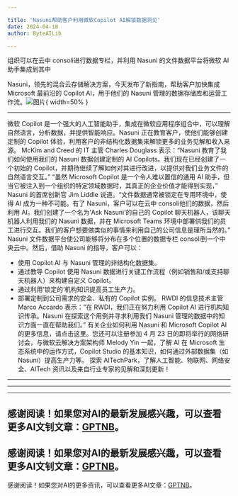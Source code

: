 ```yaml
---

title: 'Nasuni帮助客户利用微软Copilot AI解锁数据洞见'
date: 2024-04-18
author: ByteAILib

---
```


组织可以在云中 consoli进行数据专栏，并利用 Nasuni 的文件数据平台将微软 AI 助手集成到其中

Nasuni，领先的混合云存储解决方案，今天发布了新指南，帮助客户加快集成 Microsoft 最前沿的 Copilot AI，用于他们的 Nasuni 管理的数据存储库和运营工作流。![图片](https://ai-techpark.com/wp-content/uploads/2020/06/Buyer-Guide-500x281-1.jpg){ width=50% }

---

微软 Copilot 是一个强大的人工智能助手，集成在微软应用程序组合中，可以理解自然语言，分析数据，并提供智能响应。Nasuni 正在教育客户，使他们能够创建定制的 Copilot 体验，利用客户的非结构化数据集来解锁更多的业务见解和收入来源。
McKim and Creed 的 IT 主管 Charles Douglass 表示：“Nasuni 教育了我们如何使用我们的 Nasuni 数据创建定制的 AI Copilots。我们现在已经创建了一个初始的 Copilot，并期待继续了解如何对其进行改进，以提供对我们业务文件的自然语言交互。”
“虽然 Microsoft Copilot 是一个令人难以置信的通用 AI 助手，但当它被注入到一个组织的特定领域数据时，其真正的企业价值才能得到实现，” Nasuni 的首席创新官 Jim Liddle 说道。“文件数据通常被锁定在专用环境中，使得 AI 成为一种不可能。有了 Nasuni，客户可以在云中 consoli他们的数据，然后利用 AI。我们创建了一个名为‘Ask Nasuni’的自己的 Copilot 聊天机器人，该聊天机器人利用我们的 Nasuni 数据，并在 Microsoft Teams 环境中部署供我们的员工进行交互。我们的客户想要做类似的事情来利用自己的公司信息是理所当然的。”
Nasuni 文件数据平台使公司能够将分布在多个位置的数据专栏 consoli到一个中央云中。然后，借助 Nasuni 的指导，客户可以：

- 使用 Copilot AI 与 Nasuni 管理的非结构化数据集。
- 通过教导 Copilot 使用 Nasuni 数据进行关键工作流程（例如销售和/或支持聊天机器人）来构建自定义 Copilot。
- 通过利用‘锁定的’机构知识提高员工生产力。
- 部署定制到公司需求的安全、私有的 Copilot 实例。
RWDI 的信息技术主管 Marco Accardo 表示：“在 RWDI，我们正在努力利用 Copilot AI 进行机构知识传承。Nasuni 在探索这个用例并寻求利用我们 Nasuni 管理的数据中的知识方面一直在帮助我们。”
有关企业如何利用 Nasuni 和 Microsoft Copilot AI 的更多信息，请点击这里。您还可以注册参加 4 月 23 日的即将举行的网络研讨会，与微软云解决方案架构师 Melody Yin 一起，了解 AI 在 Microsoft 生态系统中的运作方式，Copilot Studio 的基本知识，如何通过外部数据集（如 Nasuni）提高生产力等。
探索 AITechPark，了解人工智能、物联网、网络安全、AITech 资讯以及来自行业专家的见解和深刻更新！ 

---
---

---
感谢阅读！如果您对AI的最新发展感兴趣，可以查看更多AI文钊文章：[GPTNB](https://gptnb.com)。
---
感谢阅读！如果您对AI的最新发展感兴趣，可以查看更多AI文钊文章：[GPTNB](https://gptnb.com)。
---
感谢阅读！如果您对AI的更多资讯，可以查看更多AI文章：[GPTNB](https://gptnb.com)。